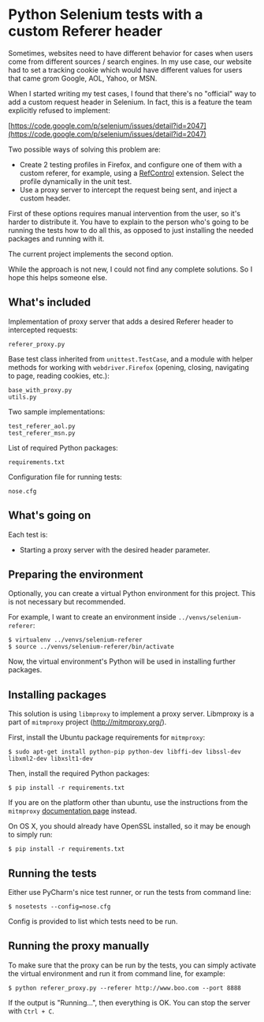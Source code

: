 # Python Selenium tests with a custom Referer header

Sometimes, websites need to have different behavior for cases when users come
from different sources / search engines. In my use case, our website had to 
set a tracking cookie which would have different values for users that came
grom Google, AOL, Yahoo, or MSN.

When I started writing my test cases, I found that there's no "official" way
to add a custom request header in Selenium. In fact, this is a feature the team
explicitly refused to implement:

[https://code.google.com/p/selenium/issues/detail?id=2047](https://code.google.com/p/selenium/issues/detail?id=2047)

Two possible ways of solving this problem are:

* Create 2 testing profiles in Firefox, and configure one of them with a
  custom referer, for example, using a [RefControl](https://addons.mozilla.org/en-US/firefox/addon/refcontrol/)
  extension. Select the profile dynamically in the unit test.
* Use a proxy server to intercept the request being sent, and inject a
  custom header.
  
First of these options requires manual intervention from the user, so it's
harder to distribute it. You have to explain to the person who's going to be
running the tests how to do all this, as opposed to just installing the needed
packages and running with it.

The current project implements the second option.

While the approach is not new, I could not find any complete solutions. So
I hope this helps someone else.

## What's included

Implementation of proxy server that adds a desired Referer header to 
intercepted requests:
```
referer_proxy.py
```

Base test class inherited from `unittest.TestCase`, and a module with helper
methods for working with `webdriver.Firefox` (opening, closing, navigating
to page, reading cookies, etc.):
```
base_with_proxy.py
utils.py
```

Two sample implementations:
```
test_referer_aol.py
test_referer_msn.py
```

List of required Python packages:
```
requirements.txt
```

Configuration file for running tests:
```
nose.cfg
```

## What's going on

Each test is:

* Starting a proxy server with the desired header parameter.

## Preparing the environment

Optionally, you can create a virtual Python environment for this
project. This is not necessary but recommended.

For example, I want to create an environment inside `../venvs/selenium-referer`:

```
$ virtualenv ../venvs/selenium-referer
$ source ../venvs/selenium-referer/bin/activate
```

Now, the virtual environment's Python will be used in installing further
packages.

## Installing packages

This solution is using `libmproxy` to implement a proxy server. Libmproxy is a
part of `mitmproxy` project (http://mitmproxy.org/).

First, install the Ubuntu package requirements for `mitmproxy`: 

```
$ sudo apt-get install python-pip python-dev libffi-dev libssl-dev libxml2-dev libxslt1-dev
```

Then, install the required Python packages:

```
$ pip install -r requirements.txt
```

If you are on the platform other than ubuntu, use the instructions from 
the `mitmproxy` [documentation page](http://mitmproxy.org/doc/install.html)
instead.

On OS X, you should already have OpenSSL installed, so it may be enough to 
simply run:

```
$ pip install -r requirements.txt
```

## Running the tests

Either use PyCharm's nice test runner, or run the tests from command line:

```
$ nosetests --config=nose.cfg
```

Config is provided to list which tests need to be run.

## Running the proxy manually

To make sure that the proxy can be run by the tests, you can simply activate
the virtual environment and run it from command line, for example:

```
$ python referer_proxy.py --referer http://www.boo.com --port 8888
```

If the output is "Running...", then everything is OK. You can stop the server
with `Ctrl + C`.
